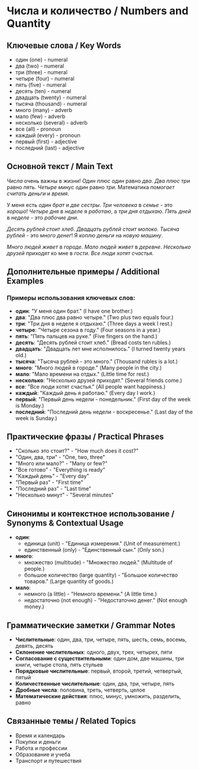 # Числа и количество / Numbers and Quantity

## Ключевые слова / Key Words
- один (one) - numeral
- два (two) - numeral
- три (three) - numeral
- четыре (four) - numeral
- пять (five) - numeral
- десять (ten) - numeral
- двадцать (twenty) - numeral
- тысяча (thousand) - numeral
- много (many) - adverb
- мало (few) - adverb
- несколько (several) - adverb
- все (all) - pronoun
- каждый (every) - pronoun
- первый (first) - adjective
- последний (last) - adjective

## Основной текст / Main Text

*Числа* очень важны в жизни! *Один* *плюс* *один* равно *два*. *Два* *плюс* *три* равно *пять*. *Четыре* *минус* *один* равно *три*. Математика *помогает* *считать* *деньги* и *время*.

У меня есть *один* *брат* и *две* *сестры*. *Три* *человека* в *семье* - это *хорошо*! *Четыре* *дня* в *неделе* я *работаю*, а *три* *дня* *отдыхаю*. *Пять* *дней* в *неделе* - это *рабочие* *дни*.

*Десять* *рублей* *стоит* *хлеб*. *Двадцать* *рублей* *стоит* *молоко*. *Тысяча* *рублей* - это *много* *денег*! Я *коплю* *деньги* на *новую* *машину*.

*Много* *людей* *живет* в *городе*. *Мало* *людей* *живет* в *деревне*. *Несколько* *друзей* *приходят* ко мне в *гости*. *Все* *люди* *хотят* *счастья*.

## Дополнительные примеры / Additional Examples

### Примеры использования ключевых слов:
- **один**: "У меня один брат." (I have one brother.)
- **два**: "Два плюс два равно четыре." (Two plus two equals four.)
- **три**: "Три дня в неделе я отдыхаю." (Three days a week I rest.)
- **четыре**: "Четыре сезона в году." (Four seasons in a year.)
- **пять**: "Пять пальцев на руке." (Five fingers on the hand.)
- **десять**: "Десять рублей стоит хлеб." (Bread costs ten rubles.)
- **двадцать**: "Двадцать лет мне исполнилось." (I turned twenty years old.)
- **тысяча**: "Тысяча рублей - это много." (Thousand rubles is a lot.)
- **много**: "Много людей в городе." (Many people in the city.)
- **мало**: "Мало времени на отдых." (Little time for rest.)
- **несколько**: "Несколько друзей приходят." (Several friends come.)
- **все**: "Все люди хотят счастья." (All people want happiness.)
- **каждый**: "Каждый день я работаю." (Every day I work.)
- **первый**: "Первый день недели - понедельник." (First day of the week is Monday.)
- **последний**: "Последний день недели - воскресенье." (Last day of the week is Sunday.)

## Практические фразы / Practical Phrases

- "Сколько это стоит?" - "How much does it cost?"
- "Один, два, три" - "One, two, three"
- "Много или мало?" - "Many or few?"
- "Все готово" - "Everything is ready"
- "Каждый день" - "Every day"
- "Первый раз" - "First time"
- "Последний раз" - "Last time"
- "Несколько минут" - "Several minutes"

## Синонимы и контекстное использование / Synonyms & Contextual Usage

- **один**: 
  - единица (unit) - "Единица измерения." (Unit of measurement.)
  - единственный (only) - "Единственный сын." (Only son.)
- **много**: 
  - множество (multitude) - "Множество людей." (Multitude of people.)
  - большое количество (large quantity) - "Большое количество товаров." (Large quantity of goods.)
- **мало**: 
  - немного (a little) - "Немного времени." (A little time.)
  - недостаточно (not enough) - "Недостаточно денег." (Not enough money.)

## Грамматические заметки / Grammar Notes

- **Числительные**: один, два, три, четыре, пять, шесть, семь, восемь, девять, десять
- **Склонение числительных**: одного, двух, трех, четырех, пяти
- **Согласование с существительными**: один дом, две машины, три книги, четыре стола, пять стульев
- **Порядковые числительные**: первый, второй, третий, четвертый, пятый
- **Количественные числительные**: один, два, три, четыре, пять
- **Дробные числа**: половина, треть, четверть, целое
- **Математические действия**: плюс, минус, умножить, разделить, равно

## Связанные темы / Related Topics

- Время и календарь
- Покупки и деньги
- Работа и профессии
- Образование и учеба
- Транспорт и путешествия

